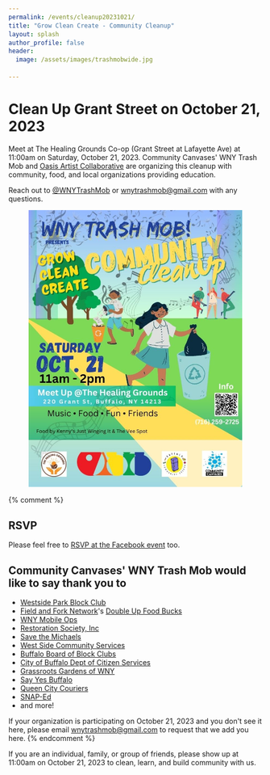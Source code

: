```yaml
---
permalink: /events/cleanup20231021/
title: "Grow Clean Create - Community Cleanup"
layout: splash
author_profile: false
header:
  image: /assets/images/trashmobwide.jpg

---
```


# Clean Up Grant Street on October 21, 2023


Meet at The Healing Grounds Co-op (Grant Street at Lafayette Ave) at 11:00am on Saturday, October 21, 2023. Community Canvases' WNY Trash Mob and [Oasis Artist Collaborative](https://www.instagram.com/oasisartistcollab/) are organizing this cleanup with community, food, and local organizations providing education.

Reach out to [@WNYTrashMob](https://www.instagram.com/wnytrashmob/) or [wnytrashmob@gmail.com](mailto:wnytrashmob@gmail.com) with any questions.

<figure style="max-width: 733px" class="align-center">
  <img src="/assets/images/events/cleanup20231021_flyer.jpg" alt="Cleanup Poster">
</figure> 

{% comment %}
## RSVP

Please feel free to [RSVP at the Facebook event](https://www.facebook.com/events/5971316449645895) too.

## Community Canvases' WNY Trash Mob would like to say thank you to

- [Westside Park Block Club](https://www.facebook.com/groups/1728245870767705)
- [Field and Fork Network](https://www.fieldandforknetwork.com)'s
  [Double Up Food Bucks](https://doubleupnys.com)
- [WNY Mobile Ops](https://www.wnymobileops.com)
- [Restoration Society, Inc](https://rsiwny.org)
- [Save the Michaels](https://savethemichaels.org)
- [West Side Community Services](http://wscsbuffalo.org/)
- [Buffalo Board of Block Clubs](
  https://www.buffalony.gov/734/Buffalo-Board-of-Block-Clubs)
- [City of Buffalo Dept of Citizen Services](
  https://www.buffalony.gov/1218/Division-of-Citizen-Services)
- [Grassroots Gardens of WNY](https://www.grassrootsgardens.org)
- [Say Yes Buffalo](https://sayyesbuffalo.org)
- [Queen City Couriers](https://www.qccouriers.com)
- [SNAP-Ed](https://snaped.fns.usda.gov)
- and more!

If your organization is participating on October 21, 2023 and you don't see it here,
please email [wnytrashmob@gmail.com](mailto:wnytrashmob@gmail.com) to request
that we add you here.
{% endcomment %}

If you are an individual, family, or group of friends, please show up at
11:00am on October 21, 2023 to clean, learn, and build community with us.

